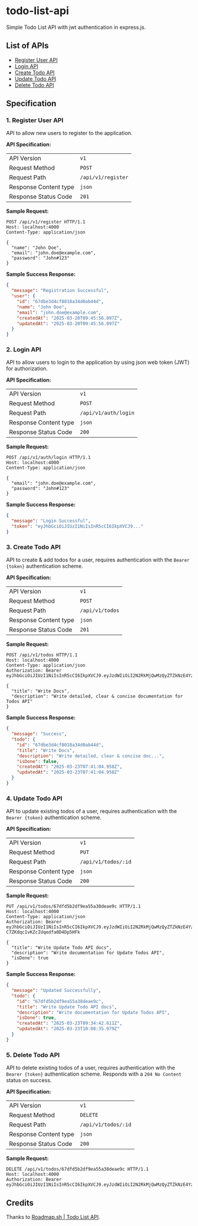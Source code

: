 
# todo-list-api

Simple Todo List API with jwt authentication in express.js.

## List of APIs

- [Register User API](#1-register-user-api)
- [Login API](#2-login-api)
- [Create Todo API](#3-create-todo-api)
- [Update Todo API](#4-update-todo-api)
- [Delete Todo API](#5-delete-todo-api)

## Specification

### 1. Register User API

API to allow new users to register to the application.

**API Specification:**

|   |   |
| - | - |
| API Version           | `v1`                |
| Request Method        | `POST`              |
| Request Path          | `/api/v1/register`  |
| Response Content type | `json`              |
| Response Status Code  | `201`               |

**Sample Request:**

```http
POST /api/v1/register HTTP/1.1
Host: localhost:4000
Content-Type: application/json

{
  "name": "John Doe",
  "email": "john.doe@example.com",
  "password": "John#123"
}
```

**Sample Success Response:**

```json
{
  "message": "Registration Successful",
  "user": {
    "id": "67dbe3d4cf8018a34d0ab44d",
    "name": "John Doe",
    "email": "john.doe@example.com",
    "createdAt": "2025-03-20T09:45:56.097Z",
    "updatedAt": "2025-03-20T09:45:56.097Z"
  }
}
```

### 2. Login API

API to allow users to login to the application by using json web token (JWT) for
authorization.

**API Specification:**

|   |   |
| - | - |
| API Version           | `v1`                |
| Request Method        | `POST`              |
| Request Path          | `/api/v1/auth/login`|
| Response Content type | `json`              |
| Response Status Code  | `200`               |

**Sample Request:**

```http
POST /api/v1/auth/login HTTP/1.1
Host: localhost:4000
Content-Type: application/json

{
  "email": "john.doe@example.com",
  "password": "John#123"
}
```

**Sample Success Response:**

```json
{
  "message": "Login Successful",
  "token": "eyJhbGciOiJIUzI1NiIsInR5cCI6IkpXVCJ9..."
}
```

### 3. Create Todo API

API to create & add todos for a user, requires authentication with the `Bearer
{token}` authentication scheme.

**API Specification:**

|   |   |
| - | - |
| API Version           | `v1`            |
| Request Method        | `POST`          |
| Request Path          | `/api/v1/todos` |
| Response Content type | `json`          |
| Response Status Code  | `201`           |

**Sample Request:**

```http
POST /api/v1/todos HTTP/1.1
Host: localhost:4000
Content-Type: application/json
Authorization: Bearer eyJhbGciOiJIUzI1NiIsInR5cCI6IkpXVCJ9.eyJzdWIiOiI2N2RkMjQwMzQyZTZkNzE4YzU1MjFjM2QiLCJpYXQiOjE3NDI2NDI0NjcsImV4cCI6MTc0MjcyODg2N30.K8YdfzJT4rClGGpb7bKvJsrqlSmEl30b1nQCFYnKBe8

{
  "title": "Write Docs",
  "description": "Write detailed, clear & concise documentation for Todos API"
}
```

**Sample Success Response:**

```json
{
  "message": "Success",
  "todo": {
    "id": "67dbe3d4cf8018a34d0ab44d",
    "title": "Write Docs",
    "description": "Write detailed, clear & concise doc...",
    "isDone": false,
    "createdAt": "2025-03-23T07:41:04.958Z",
    "updatedAt": "2025-03-23T07:41:04.958Z"
  }
}
```

### 4. Update Todo API

API to update existing todos of a user, requires authentication with the `Bearer
{token}` authentication scheme.

**API Specification:**

|   |   |
| - | - |
| API Version           | `v1`                |
| Request Method        | `PUT`               |
| Request Path          | `/api/v1/todos/:id` |
| Response Content type | `json`              |
| Response Status Code  | `200`               |

**Sample Request:**

```http
PUT /api/v1/todos/67dfd5b2df9ea55a38deae9c HTTP/1.1
Host: localhost:4000
Content-Type: application/json
Authorization: Bearer eyJhbGciOiJIUzI1NiIsInR5cCI6IkpXVCJ9.eyJzdWIiOiI2N2RkMjQwMzQyZTZkNzE4YzU1MjFjM2QiLCJpYXQiOjE3NDI3OTQ2MjIsImV4cCI6MTc0Mjg4MTAyMn0.Tn46fTdN4ykX_s-C7ZKdqc1vKZcIUqedfa0D4Dp5HFk

{
  "title": "Write Update Todo API docs",
  "description": "Write documentation for Update Todos API",
  "isDone": true
}
```

**Sample Success Response:**

```json
{
  "message": "Updated Successfully",
  "todo": {
    "id": "67dfd5b2df9ea55a38deae9c",
    "title": "Write Update Todo API docs",
    "description": "Write documentation for Update Todos API",
    "isDone": true,
    "createdAt": "2025-03-23T09:34:42.611Z",
    "updatedAt": "2025-03-23T10:08:35.979Z"
  }
}
```

### 5. Delete Todo API

API to delete existing todos of a user, requires authentication with the `Bearer
{token}` authentication scheme. Responds with a `204 No Content` status on
success.

**API Specification:**

|   |   |
| - | - |
| API Version           | `v1`                |
| Request Method        | `DELETE`            |
| Request Path          | `/api/v1/todos/:id` |
| Response Content type | `json`              |
| Response Status Code  | `200`               |

**Sample Request:**

```http
DELETE /api/v1/todos/67dfd5b2df9ea55a38deae9c HTTP/1.1
Host: localhost:4000
Authorization: Bearer eyJhbGciOiJIUzI1NiIsInR5cCI6IkpXVCJ9.eyJzdWIiOiI2N2RkMjQwMzQyZTZkNzE4YzU1MjFjM2QiLCJpYXQiOjE3NDI4ODI2ODQsImV4cCI6MTc0Mjk2OTA4NH0.GDiX9aRLSpvnOair5uY6eixM0e4ExGtxK3gcVFJ6k8k
```

## Credits

Thanks to [Roadmap.sh | Todo List API](https://roadmap.sh/projects/todo-list-api).
